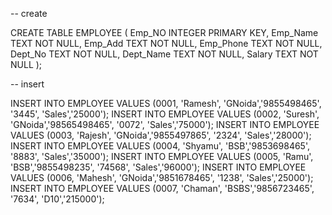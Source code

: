 
-- create


CREATE TABLE EMPLOYEE (
  Emp_NO INTEGER PRIMARY KEY,
  Emp_Name TEXT NOT NULL,
  Emp_Add TEXT NOT NULL,
  Emp_Phone TEXT NOT NULL,
  Dept_No TEXT NOT NULL,
  Dept_Name TEXT NOT NULL,
  Salary TEXT NOT NULL
);

-- insert


INSERT INTO EMPLOYEE VALUES (0001, 'Ramesh', 'GNoida','9855498465', '3445', 'Sales','25000');
INSERT INTO EMPLOYEE VALUES (0002, 'Suresh', 'GNoida','98565498465', '0072', 'Sales','75000');
INSERT INTO EMPLOYEE VALUES (0003, 'Rajesh', 'GNoida','9855497865', '2324', 'Sales','28000');
INSERT INTO EMPLOYEE VALUES (0004, 'Shyamu', 'BSB','9853698465', '8883', 'Sales','35000');
INSERT INTO EMPLOYEE VALUES (0005, 'Ramu', 'BSB','9855498235', '74568', 'Sales','96000');
INSERT INTO EMPLOYEE VALUES (0006, 'Mahesh', 'GNoida','9851678465', '1238', 'Sales','25000');
INSERT INTO EMPLOYEE VALUES (0007, 'Chaman', 'BSBS','9856723465', '7634', 'D10','215000');
